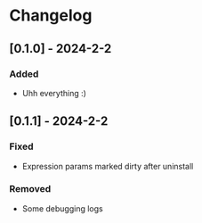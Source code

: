 # Changelog

## [0.1.0] - 2024-2-2

### Added

- Uhh everything :)


## [0.1.1] - 2024-2-2

### Fixed

- Expression params marked dirty after uninstall

### Removed

- Some debugging logs 